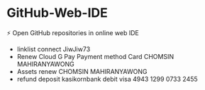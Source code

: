 # GitHub-Web-IDE
⚡ Open GitHub repositories in online web IDE
- linklist connect JiwJiw73
- Renew Cloud G Pay Payment method Card CHOMSIN MAHIRANYAWONG
- Assets renew CHOMSIN MAHIRANYAWONG
- refund deposit kasikornbank debit visa 4943 1299 0733 2455

